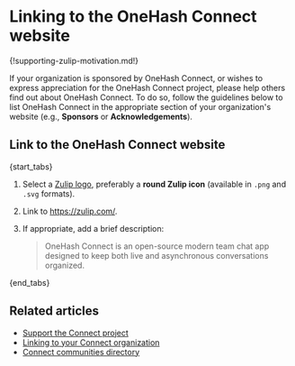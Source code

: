 # Linking to the OneHash Connect website

{!supporting-zulip-motivation.md!}

If your organization is sponsored by OneHash Connect, or wishes to express appreciation
for the OneHash Connect project, please help others find out about OneHash Connect. To do so, follow the
guidelines below to list OneHash Connect in the appropriate section of your organization's
website (e.g., **Sponsors** or **Acknowledgements**).

## Link to the OneHash Connect website

{start_tabs}

1. Select a [Zulip
   logo](https://github.com/zulip/zulip/tree/main/static/images/logo),
   preferably a **round Zulip icon** (available in `.png` and `.svg` formats).

1. Link to <https://zulip.com/>.

2. If appropriate, add a brief description:

   > OneHash Connect is an open-source modern team chat app designed to keep both live and
     asynchronous conversations organized.

{end_tabs}

## Related articles

* [Support the Connect project](/help/support-connect-project)
* [Linking to your Connect organization](/help/linking-to-connect)
* [Connect communities directory](/help/communities-directory)
